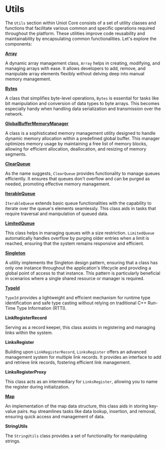 # Utils

The `Utils` section within Uniot Core consists of a set of utility classes and functions that facilitate various common and specific operations required throughout the platform. These utilities improve code reusability and maintainability by encapsulating common functionalities. Let's explore the components:

[**Array**](../../../uniot-core/utils/array.md)

A dynamic array management class, `Array` helps in creating, modifying, and managing arrays with ease. It allows developers to add, remove, and manipulate array elements flexibly without delving deep into manual memory management.

[**Bytes**](../../../uniot-core/utils/bytes.md)

A class that simplifies byte-level operations, `Bytes` is essential for tasks like bit manipulation and conversion of data types to byte arrays. This becomes especially handy when handling data serialization and transmission over the network.

[**GlobalBufferMemoryManager**](../../../uniot-core/utils/globalbuffermemorymanager.md)

A class is a sophisticated memory management utility designed to handle dynamic memory allocation within a predefined global buffer. This manager optimizes memory usage by maintaining a free list of memory blocks, allowing for efficient allocation, deallocation, and resizing of memory segments.

[**ClearQueue**](clearqueue.md)

As the name suggests, `ClearQueue` provides functionality to manage queues efficiently. It ensures that queues don't overflow and can be purged as needed, promoting effective memory management.

[**IterableQueue**](iterablequeue.md)

`IterableQueue` extends basic queue functionalities with the capability to iterate over the queue's elements seamlessly. This class aids in tasks that require traversal and manipulation of queued data.

[**LimitedQueue**](limitedqueue.md)

This class helps in managing queues with a size restriction. `LimitedQueue` automatically handles overflow by purging older entries when a limit is reached, ensuring that the system remains responsive and efficient.

[**Singleton**](../../../uniot-core/utils/singleton.md)

A utility implements the Singleton design pattern, ensuring that a class has only one instance throughout the application's lifecycle and providing a global point of access to that instance. This pattern is particularly beneficial in scenarios where a single shared resource or manager is required.

[**TypeId**](../../../uniot-core/utils/typeid.md)

`TypeId` provides a lightweight and efficient mechanism for runtime type identification and safe type casting without relying on traditional C++ Run-Time Type Information (RTTI).

**LinkRegisterRecord**

Serving as a record keeper, this class assists in registering and managing links within the system.

**LinksRegister**

Building upon `LinkRegisterRecord`, `LinksRegister` offers an advanced management system for multiple link records. It provides an interface to add and retrieve link records, fostering efficient link management.

**LinksRegisterProxy**

This class acts as an intermediary for `LinksRegister`, allowing you to name the register during initialization.

[**Map**](../../../uniot-core/utils/map.md)

An implementation of the map data structure, this class aids in storing key-value pairs. `Map` streamlines tasks like data lookup, insertion, and removal, ensuring quick access and management of data.

**StringUtils**

The `StringUtils` class provides a set of functionality for manipulating strings.
